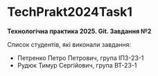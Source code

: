 # TechPrakt2024Task1
**Технологічна практика 2025. Git. Завдання №2**

Список студентів, які виконали завдання:
* Петренко Петро Петрович, група ІПЗ-23-1
* Рудюк Тимур Сергійович, група ВТ-23-1
